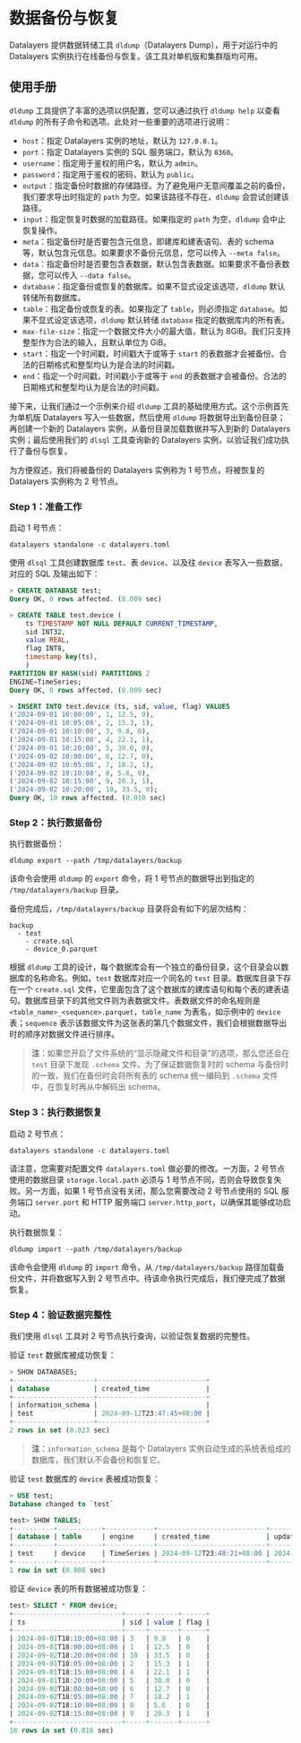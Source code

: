 # 数据备份与恢复
Datalayers 提供数据转储工具 `dldump`（Datalayers Dump），用于对运行中的 Datalayers 实例执行在线备份与恢复。该工具对单机版和集群版均可用。

## 使用手册
`dldump` 工具提供了丰富的选项以供配置，您可以通过执行 `dldump help` 以查看 `dldump` 的所有子命令和选项。此处对一些重要的选项进行说明：
- `host`：指定 Datalayers 实例的地址，默认为 `127.0.0.1`。
- `port`：指定 Datalayers 实例的 SQL 服务端口，默认为 `8360`。
- `username`：指定用于鉴权的用户名，默认为 `admin`。
- `password`：指定用于鉴权的密码，默认为 `public`。
- `output`：指定备份时数据的存储路径。为了避免用户无意间覆盖之前的备份，我们要求导出时指定的 `path` 为空。如果该路径不存在，`dldump` 会尝试创建该路径。
- `input`：指定恢复时数据的加载路径。如果指定的 `path` 为空，`dldump` 会中止恢复操作。
- `meta`：指定备份时是否要包含元信息，即建库和建表语句、表的 schema 等，默认包含元信息。如果要求不备份元信息，您可以传入 `--meta false`。
- `data`：指定备份时是否要包含表数据，默认包含表数据。如果要求不备份表数据，您可以传入 `--data false`。
- `database`：指定备份或恢复的数据库。如果不显式设定该选项，`dldump` 默认转储所有数据库。
- `table`：指定备份或恢复的表。如果指定了 `table`，则必须指定 `database`。如果不显式设定该选项，`dldump` 默认转储 `database` 指定的数据库内的所有表。
- `max-file-size`：指定一个数据文件大小的最大值，默认为 8GiB。我们只支持整型作为合法的输入，且默认单位为 GiB。
- `start`：指定一个时间戳，时间戳大于或等于 `start` 的表数据才会被备份。合法的日期格式和整型均认为是合法的时间戳。
- `end`：指定一个时间戳，时间戳小于或等于 `end` 的表数据才会被备份。合法的日期格式和整型均认为是合法的时间戳。

接下来，让我们通过一个示例来介绍 `dldump` 工具的基础使用方式。这个示例首先为单机版 Datalayers 写入一些数据，然后使用 `dldump` 将数据导出到备份目录；再创建一个新的 Datalayers 实例，从备份目录加载数据并写入到新的 Datalayers 实例；最后使用我们的 `dlsql` 工具查询新的 Datalayers 实例，以验证我们成功执行了备份与恢复。

为方便叙述，我们将被备份的 Datalayers 实例称为 1 号节点，将被恢复的 Datalayers 实例称为 2 号节点。

### Step 1：准备工作
启动 1 号节点：
``` shell
datalayers standalone -c datalayers.toml
```

使用 `dlsql` 工具创建数据库 `test`、表 `device`、以及往 `device` 表写入一些数据，对应的 SQL 及输出如下：
``` sql
> CREATE DATABASE test; 
Query OK, 0 rows affected. (0.009 sec)

> CREATE TABLE test.device (
    ts TIMESTAMP NOT NULL DEFAULT CURRENT_TIMESTAMP,
    sid INT32,
    value REAL,
    flag INT8,
    timestamp key(ts),
    )
PARTITION BY HASH(sid) PARTITIONS 2
ENGINE=TimeSeries;
Query OK, 0 rows affected. (0.009 sec)

> INSERT INTO test.device (ts, sid, value, flag) VALUES
('2024-09-01 10:00:00', 1, 12.5, 0),
('2024-09-01 10:05:00', 2, 15.3, 1),
('2024-09-01 10:10:00', 3, 9.8, 0),
('2024-09-01 10:15:00', 4, 22.1, 1),
('2024-09-01 10:20:00', 5, 30.0, 0),
('2024-09-02 10:00:00', 6, 12.7, 0),
('2024-09-02 10:05:00', 7, 18.2, 1),
('2024-09-02 10:10:00', 8, 5.6, 0),
('2024-09-02 10:15:00', 9, 20.3, 1),
('2024-09-02 10:20:00', 10, 33.5, 0);
Query OK, 10 rows affected. (0.010 sec)
```

### Step 2：执行数据备份
执行数据备份：
``` shell
dldump export --path /tmp/datalayers/backup
```
该命令会使用 `dldump` 的 `export` 命令，将 1 号节点的数据导出到指定的 `/tmp/datalayers/backup` 目录。

备份完成后，`/tmp/datalayers/backup` 目录将会有如下的层次结构：
```
backup
  - test
    - create.sql
    - device_0.parquet
```
根据 `dldump` 工具的设计，每个数据库会有一个独立的备份目录，这个目录会以数据库的名称命名。例如，`test` 数据库对应一个同名的 `test` 目录。数据库目录下存在一个 `create.sql` 文件，它里面包含了这个数据库的建库语句和每个表的建表语句。数据库目录下的其他文件则为表数据文件。表数据文件的命名规则是 `<table_name>_<sequence>.parquet`，`table_name` 为表名，如示例中的 `device` 表；`sequence` 表示该数据文件为这张表的第几个数据文件，我们会根据数据导出时的顺序对数据文件进行排序。

> **注**：如果您开启了文件系统的“显示隐藏文件和目录”的选项，那么您还会在 `test` 目录下发现 `.schema` 文件。为了保证数据恢复时的 schema 与备份时的一致，我们在备份时会将所有表的 schema 统一编码到 `.schema` 文件中，在恢复时再从中解码出 schema。

### Step 3：执行数据恢复
启动 2 号节点：
``` shell
datalayers standalone -c datalayers.toml
```
请注意，您需要对配置文件 `datalayers.toml` 做必要的修改。一方面，2 号节点使用的数据目录 `storage.local.path` 必须与 1 号节点不同，否则会导致恢复失败。另一方面，如果 1 号节点没有关闭，那么您需要改动 2 号节点使用的 SQL 服务端口 `server.port` 和 HTTP 服务端口 `server.http_port`，以确保其能够成功启动。

执行数据恢复：
``` shell
dldump import --path /tmp/datalayers/backup
```
该命令会使用 `dldump` 的 `import` 命令，从 `/tmp/datalayers/backup` 路径加载备份文件，并将数据写入到 2 号节点中。待该命令执行完成后，我们便完成了数据恢复。

### Step 4：验证数据完整性
我们使用 `dlsql` 工具对 2 号节点执行查询，以验证恢复数据的完整性。

验证 `test` 数据库被成功恢复：
``` sql
> SHOW DATABASES;
+--------------------+---------------------------+
| database           | created_time              |
+--------------------+---------------------------+
| information_schema |                           |
| test               | 2024-09-12T23:47:45+08:00 |
+--------------------+---------------------------+
2 rows in set (0.023 sec)
```
> **注**：`information_schema` 是每个 Datalayers 实例自动生成的系统表组成的数据库，我们默认不会备份和恢复它。

验证 `test` 数据库的 `device` 表被成功恢复：
``` sql
> USE test;
Database changed to `test`

test> SHOW TABLES;
+----------+-----------+------------+---------------------------+---------------------------+
| database | table     | engine     | created_time              | updated_time              |
+----------+-----------+------------+---------------------------+---------------------------+
| test     | device    | TimeSeries | 2024-09-12T23:48:21+08:00 | 2024-09-12T23:48:21+08:00 |
+----------+-----------+------------+---------------------------+---------------------------+
1 row in set (0.008 sec)
```

验证 `device` 表的所有数据被成功恢复：
``` sql
test> SELECT * FROM device; 
+---------------------------+-----+-------+------+
| ts                        | sid | value | flag |
+---------------------------+-----+-------+------+
| 2024-09-01T18:10:00+08:00 | 3   | 9.8   | 0    |
| 2024-09-01T18:00:00+08:00 | 1   | 12.5  | 0    |
| 2024-09-02T18:20:00+08:00 | 10  | 33.5  | 0    |
| 2024-09-01T18:05:00+08:00 | 2   | 15.3  | 1    |
| 2024-09-01T18:15:00+08:00 | 4   | 22.1  | 1    |
| 2024-09-01T18:20:00+08:00 | 5   | 30.0  | 0    |
| 2024-09-02T18:00:00+08:00 | 6   | 12.7  | 0    |
| 2024-09-02T18:05:00+08:00 | 7   | 18.2  | 1    |
| 2024-09-02T18:10:00+08:00 | 8   | 5.6   | 0    |
| 2024-09-02T18:15:00+08:00 | 9   | 20.3  | 1    |
+---------------------------+-----+-------+------+
10 rows in set (0.016 sec)
```
